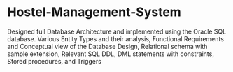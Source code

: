 # Hostel-Management-System
Designed full Database Architecture and implemented using the Oracle SQL database. Various Entity Types and their analysis, Functional Requirements and Conceptual view of the Database Design, Relational schema with sample extension, Relevant SQL DDL, DML statements with constraints, Stored procedures, and Triggers
